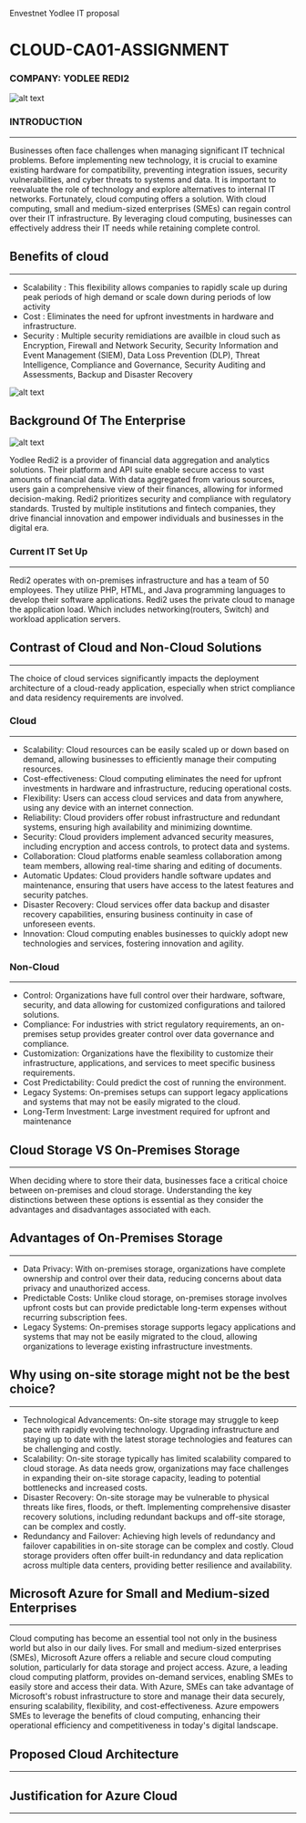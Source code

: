 Envestnet Yodlee IT proposal 
# CLOUD-CA01-ASSIGNMENT 

### COMPANY: YODLEE REDI2

![alt text](https://mma.prnewswire.com/media/1746801/Redi2_Logo.jpg?w=200)

### **INTRODUCTION**
________________
Businesses often face challenges when managing significant IT technical problems. Before implementing new technology, it is crucial to examine existing hardware for compatibility, preventing integration issues, security vulnerabilities, and cyber threats to systems and data. It is important to reevaluate the role of technology and explore alternatives to internal IT networks. Fortunately, cloud computing offers a solution. With cloud computing, small and medium-sized enterprises (SMEs) can regain control over their IT infrastructure. By leveraging cloud computing, businesses can effectively address their IT needs while retaining complete control.

## Benefits of cloud 
_____________________
- Scalability : This flexibility allows companies to rapidly scale up during peak periods of high demand or scale down during periods of low activity
- Cost : Eliminates the need for upfront investments in hardware and infrastructure.
- Security : Multiple security remidiations are availble in cloud such as Encryption, Firewall and Network Security, Security Information and Event Management (SIEM), Data Loss Prevention (DLP), Threat Intelligence, Compliance and Governance, Security Auditing and Assessments, Backup and Disaster Recovery

![alt text](https://assets-global.website-files.com/5eb143b314c8f35745e1a7f0/623b1ffb22373b66a1443a18_tr8_3MzdcNxQ2E_Z38i5E7pw8xQiRx8wvuFWYn5nXsMCgnVj-WBKaaO3QXr3Ig_GOJ2iZeVPaldiHgKJIwqnIpyc_R_o_NewdAG4NWx9TaTD5JGTcGkRRt4jWGh-mNQRl7mdgyMV.png)


## **Background Of The Enterprise**

![alt text](https://financialit.net/sites/default/files/picsart_04-13-06.18.28_0.jpg)

Yodlee Redi2 is a provider of financial data aggregation and analytics solutions. Their platform and API suite enable secure access to vast amounts of financial data. With data aggregated from various sources, users gain a comprehensive view of their finances, allowing for informed decision-making. Redi2 prioritizes security and compliance with regulatory standards. Trusted by multiple institutions and fintech companies, they drive financial innovation and empower individuals and businesses in the digital era.
	

### Current IT Set Up
______________________

Redi2 operates with on-premises infrastructure and has a team of 50 employees. They utilize PHP, HTML, and Java programming languages to develop their software applications. Redi2 uses the private cloud to manage the application load. Which includes networking(routers, Switch) and workload application servers. 

## Contrast of Cloud and Non-Cloud Solutions
--------------------------------------------
The choice of cloud services significantly impacts the deployment architecture of a cloud-ready application, especially when strict compliance and data residency requirements are involved.

### Cloud
_________
- Scalability: Cloud resources can be easily scaled up or down based on demand, allowing businesses to efficiently manage their computing resources.
- Cost-effectiveness: Cloud computing eliminates the need for upfront investments in hardware and infrastructure, reducing operational costs.
- Flexibility: Users can access cloud services and data from anywhere, using any device with an internet connection.
- Reliability: Cloud providers offer robust infrastructure and redundant systems, ensuring high availability and minimizing downtime.
- Security: Cloud providers implement advanced security measures, including encryption and access controls, to protect data and systems.
- Collaboration: Cloud platforms enable seamless collaboration among team members, allowing real-time sharing and editing of documents.
- Automatic Updates: Cloud providers handle software updates and maintenance, ensuring that users have access to the latest features and security patches.
- Disaster Recovery: Cloud services offer data backup and disaster recovery capabilities, ensuring business continuity in case of unforeseen events.
- Innovation: Cloud computing enables businesses to quickly adopt new technologies and services, fostering innovation and agility.

### Non-Cloud 
_____________

- Control: Organizations have full control over their hardware, software, security, and data allowing for customized configurations and tailored solutions.
- Compliance: For industries with strict regulatory requirements, an on-premises setup provides greater control over data governance and compliance.
- Customization: Organizations have the flexibility to customize their infrastructure, applications, and services to meet specific business requirements.
- Cost Predictability: Could predict the cost of running the environment. 
- Legacy Systems: On-premises setups can support legacy applications and systems that may not be easily migrated to the cloud.
- Long-Term Investment: Large investment required for upfront and maintenance 
## Cloud Storage VS On-Premises Storage 
__________________________________________
When deciding where to store their data, businesses face a critical choice between on-premises and cloud storage. Understanding the key distinctions between these options is essential as they consider the advantages and disadvantages associated with each.

## Advantages of On-Premises Storage 
-------------------------------------
- Data Privacy: With on-premises storage, organizations have complete ownership and control over their data, reducing concerns about data privacy and unauthorized access.
- Predictable Costs: Unlike cloud storage, on-premises storage involves upfront costs but can provide predictable long-term expenses without recurring subscription fees.
- Legacy Systems: On-premises storage supports legacy applications and systems that may not be easily migrated to the cloud, allowing organizations to leverage existing infrastructure investments.


## Why using on-site storage might not be the best choice?
___________________________________________________________
- Technological Advancements: On-site storage may struggle to keep pace with rapidly evolving technology. Upgrading infrastructure and staying up to date with the latest storage technologies and features can be challenging and costly.
- Scalability: On-site storage typically has limited scalability compared to cloud storage. As data needs grow, organizations may face challenges in expanding their on-site storage capacity, leading to potential bottlenecks and increased costs.
- Disaster Recovery: On-site storage may be vulnerable to physical threats like fires, floods, or theft. Implementing comprehensive disaster recovery solutions, including redundant backups and off-site storage, can be complex and costly.
- Redundancy and Failover: Achieving high levels of redundancy and failover capabilities in on-site storage can be complex and costly. Cloud storage providers often offer built-in redundancy and data replication across multiple data centers, providing better resilience and availability.

## Microsoft Azure for Small and Medium-sized Enterprises
 ___________________________________________________________

Cloud computing has become an essential tool not only in the business world but also in our daily lives. For small and medium-sized enterprises (SMEs), Microsoft Azure offers a reliable and secure cloud computing solution, particularly for data storage and project access. Azure, a leading cloud computing platform, provides on-demand services, enabling SMEs to easily store and access their data. With Azure, SMEs can take advantage of Microsoft's robust infrastructure to store and manage their data securely, ensuring scalability, flexibility, and cost-effectiveness. Azure empowers SMEs to leverage the benefits of cloud computing, enhancing their operational efficiency and competitiveness in today's digital landscape.

## Proposed Cloud Architecture
________________________________



## Justification for Azure Cloud
__________________________________
